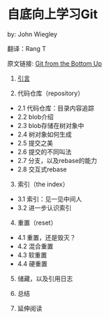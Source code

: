 # 自底向上学习Git

by: John Wiegley

翻译：Rang T

原文链接: [Git from the Bottom Up](https://jwiegley.github.io/git-from-the-bottom-up/)

1. [引言](1.intro.md)

2. 代码仓库（repository）
 - 2.1 代码仓库：目录内容追踪
 - 2.2 blob介绍
 - 2.3 blob存储在树对象中
 - 2.4 树对象如何生成
 - 2.5 提交之美
 - 2.6 提交的不同叫法
 - 2.7 分支，以及rebase的能力
 - 2.8 交互式rebase

3. 索引（the index）
 - 3.1 索引：见一见中间人
 - 3.2 进一步认识索引

4. 重置（reset）
 - 4.1 重置，还是毁灭？
 - 4.2 混合重置
 - 4.3 软重置
 - 4.4 硬重置

5. 储藏，以及引用日志

6. 总结

7. 延伸阅读

